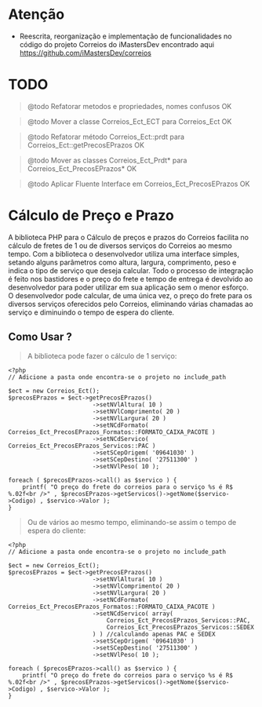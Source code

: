 Atenção
========================
* Reescrita, reorganização e implementação de funcionalidades no código do projeto Correios do iMastersDev encontrado aqui https://github.com/iMastersDev/correios

TODO
========================
> @todo Refatorar metodos e propriedades, nomes confusos OK

> @todo Mover a classe Correios_Ect_ECT para Correios_Ect OK

> @todo Refatorar método Correios_Ect::prdt para Correios_Ect::getPrecosEPrazos OK

> @todo Mover as classes Correios_Ect_Prdt* para Correios_Ect_PrecosEPrazos* OK

> @todo Aplicar Fluente Interface em Correios_Ect_PrecosEPrazos OK


Cálculo de Preço e Prazo
========================

A biblioteca PHP para o Cálculo de preços e prazos do Correios facilita no cálculo de fretes de 1 ou de diversos serviços do Correios ao mesmo tempo.
Com a biblioteca o desenvolvedor utiliza uma interface simples, setando alguns parâmetros como altura, largura, comprimento, peso e indica o tipo de serviço que deseja calcular.
Todo o processo de integração é feito nos bastidores e o preço do frete e tempo de entrega é devolvido ao desenvolvedor para poder utilizar em sua aplicação sem o menor esforço.
O desenvolvedor pode calcular, de uma única vez, o preço do frete para os diversos serviços oferecidos pelo Correios, eliminando várias chamadas ao serviço e diminuindo o tempo de espera do cliente.

Como Usar ?
-----------

> A biblioteca pode fazer o cálculo de 1 serviço:

	<?php
	// Adicione a pasta onde encontra-se o projeto no include_path
	
	$ect = new Correios_Ect();
	$precosEPrazos = $ect->getPrecosEPrazos()
							->setNVlAltura( 10 )
							->setNVlComprimento( 20 )
							->setNVlLargura( 20 )
							->setNCdFormato( Correios_Ect_PrecosEPrazos_Formatos::FORMATO_CAIXA_PACOTE )
							->setNCdServico( Correios_Ect_PrecosEPrazos_Servicos::PAC )
							->setSCepOrigem( '09641030' )
							->setSCepDestino( '27511300' )
							->setNVlPeso( 10 );

	foreach ( $precosEPrazos->call() as $servico ) {
		printf( "O preço do frete do correios para o serviço %s é R$ %.02f<br />" , $precosEPrazos->getServicos()->getNome($servico->Codigo) , $servico->Valor );
	}

> Ou de vários ao mesmo tempo, eliminando-se assim o tempo de espera do cliente:
	
	<?php
	// Adicione a pasta onde encontra-se o projeto no include_path

	$ect = new Correios_Ect();
    $precosEPrazos = $ect->getPrecosEPrazos()
                            ->setNVlAltura( 10 )
                            ->setNVlComprimento( 20 )
                            ->setNVlLargura( 20 )
                            ->setNCdFormato( Correios_Ect_PrecosEPrazos_Formatos::FORMATO_CAIXA_PACOTE )
                            ->setNCdServico( array(
                                Correios_Ect_PrecosEPrazos_Servicos::PAC,
                                Correios_Ect_PrecosEPrazos_Servicos::SEDEX
                            ) ) //calculando apenas PAC e SEDEX
                            ->setSCepOrigem( '09641030' )
                            ->setSCepDestino( '27511300' )
                            ->setNVlPeso( 10 );

    foreach ( $precosEPrazos->call() as $servico ) {
        printf( "O preço do frete do correios para o serviço %s é R$ %.02f<br />" , $precosEPrazos->getServicos()->getNome($servico->Codigo) , $servico->Valor );
    }